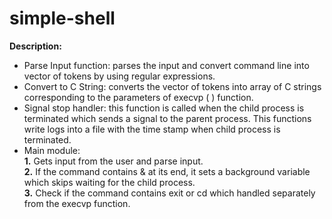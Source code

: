 # simple-shell


**Description:**

-  Parse Input function: parses the input and convert command line into vector of tokens by using regular expressions.
- Convert to C String: converts the vector of tokens into array of C strings corresponding to the parameters of execvp ( ) function.
- Signal stop handler: this function is called when the child process is terminated which sends a signal to the parent process. This functions write logs into a file with the time stamp when child process is terminated.
- Main module:<br/>
 **1.** Gets input from the user and parse input.<br/>
 **2.** If the command contains &amp; at its end, it sets a background variable which skips waiting for the child process.<br/>
 **3.** Check if the command contains exit or cd which handled separately from the execvp function.











